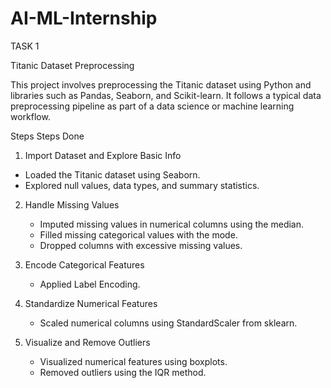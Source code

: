 # AI-ML-Internship
TASK 1

Titanic Dataset Preprocessing

This project involves preprocessing the Titanic dataset using Python and libraries such as Pandas, Seaborn, and Scikit-learn. It follows a typical data preprocessing pipeline as part of a data science or machine learning workflow.

Steps Steps Done

1.  Import Dataset and Explore Basic Info
   - Loaded the Titanic dataset using Seaborn.
   - Explored null values, data types, and summary statistics.

2. Handle Missing Values
   - Imputed missing values in numerical columns using the median.
   - Filled missing categorical values with the mode.
   - Dropped columns with excessive missing values.

3. Encode Categorical Features
   - Applied Label Encoding.

4. Standardize Numerical Features
   - Scaled numerical columns using StandardScaler from sklearn.

5. Visualize and Remove Outliers
   - Visualized numerical features using boxplots.
   - Removed outliers using the IQR method.
